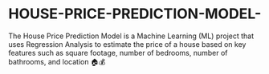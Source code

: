 # HOUSE-PRICE-PREDICTION-MODEL-
The House Price Prediction Model is a Machine Learning (ML) project that uses Regression Analysis to estimate the price of a house based on key features such as square footage, number of bedrooms, number of bathrooms, and location 🏠💰
